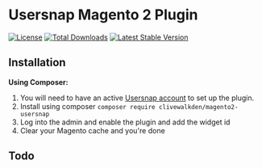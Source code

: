 # Usersnap Magento 2 Plugin

[![License](https://poser.pugx.org/clivewalkden/magento2-usersnap/license)](./LICENSE)
[![Total Downloads](https://poser.pugx.org/clivewalkden/magento2-usersnap/downloads)](https://packagist.org/packages/clivewalkden/magento2-usersnap)
[![Latest Stable Version](https://poser.pugx.org/clivewalkden/magento2-usersnap/v/stable)](https://packagist.org/packages/clivewalkden/magento2-usersnap)

## Installation
**Using Composer:**
1. You will need to have an active [Usersnap account](https://www.usersnap.com) to set up the plugin.
2. Install using composer `composer require clivewalkden/magento2-usersnap`
3. Log into the admin and enable the plugin and add the widget id
4. Clear your Magento cache and you're done


## Todo
